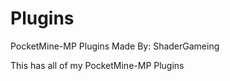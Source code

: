 Plugins
=======

PocketMine-MP Plugins Made By: ShaderGameing

This has all of my PocketMine-MP Plugins 
